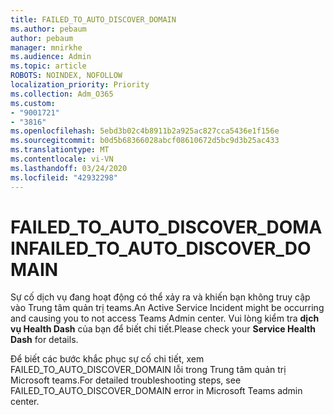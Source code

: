 ```yaml
---
title: FAILED_TO_AUTO_DISCOVER_DOMAIN
ms.author: pebaum
author: pebaum
manager: mnirkhe
ms.audience: Admin
ms.topic: article
ROBOTS: NOINDEX, NOFOLLOW
localization_priority: Priority
ms.collection: Adm_O365
ms.custom:
- "9001721"
- "3816"
ms.openlocfilehash: 5ebd3b02c4b8911b2a925ac827cca5436e1f156e
ms.sourcegitcommit: b0d5b68366028abcf08610672d5bc9d3b25ac433
ms.translationtype: MT
ms.contentlocale: vi-VN
ms.lasthandoff: 03/24/2020
ms.locfileid: "42932298"
---
```

# <a name="failed_to_auto_discover_domain"></a><span data-ttu-id="b6499-102">FAILED_TO_AUTO_DISCOVER_DOMAIN</span><span class="sxs-lookup"><span data-stu-id="b6499-102">FAILED_TO_AUTO_DISCOVER_DOMAIN</span></span>

<span data-ttu-id="b6499-103">Sự cố dịch vụ đang hoạt động có thể xảy ra và khiến bạn không truy cập vào Trung tâm quản trị teams.</span><span class="sxs-lookup"><span data-stu-id="b6499-103">An Active Service Incident might be occurring and causing you to not access Teams Admin center.</span></span> <span data-ttu-id="b6499-104">Vui lòng kiểm tra **dịch vụ Health Dash** của bạn để biết chi tiết.</span><span class="sxs-lookup"><span data-stu-id="b6499-104">Please check your **Service Health Dash** for details.</span></span>

<span data-ttu-id="b6499-105">Để biết các bước khắc phục sự cố chi tiết, xem FAILED_TO_AUTO_DISCOVER_DOMAIN lỗi trong Trung tâm quản trị Microsoft teams.</span><span class="sxs-lookup"><span data-stu-id="b6499-105">For detailed troubleshooting steps, see FAILED_TO_AUTO_DISCOVER_DOMAIN error in Microsoft Teams admin center.</span></span>
